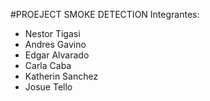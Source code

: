 #PROEJECT SMOKE DETECTION
Integrantes: 
 - Nestor Tigasi
 - Andres Gavino
 - Edgar Alvarado
 - Carla Caba
 - Katherin Sanchez
 - Josue Tello